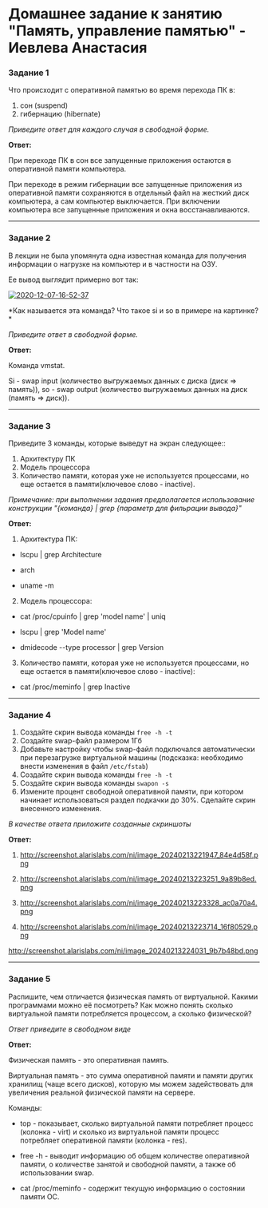 # Домашнее задание к занятию "Память, управление памятью" - Иевлева Анастасия

### Задание 1

Что происходит с оперативной памятью во время перехода ПК в:
1) сон (suspend)
2) гибернацию (hibernate)

*Приведите ответ для каждого случая в свободной форме.*

**Ответ:**

При переходе ПК в сон все запущенные приложения остаются в оперативной памяти компьютера.

При переходе в режим гибернации все запущенные приложения из оперативной памяти сохраняются в отдельный файл на жесткий диск компьютера, а сам компьютер выключается. При включении компьютера все запущенные приложения и окна восстанавливаются.

---

### Задание 2

В лекции не была упомянута одна известная команда для получения информации о нагрузке на компьютер и в частности  на ОЗУ.

Ее вывод выглядит примерно вот так:

<a href="https://imgbb.com/"><img src="https://i.ibb.co/7Q16Chb/2020-12-07-16-52-37.png" alt="2020-12-07-16-52-37" border="0"></a>

*Как называется эта команда? Что такое si и so  в примере на картинке? *

*Приведите ответ в свободной форме.*

**Ответ:**

Команда vmstat. 

Si - swap input (количество выгружаемых данных с диска (диск => память)), so - swap output (количество выгружаемых данных на диск (память => диск)).

---

### Задание 3

Приведите 3 команды, которые выведут на экран следующее::

1) Архитектуру ПК
2) Модель процессора
3) Количество памяти, которая уже не используется процессами, но еще остается в памяти(ключевое слово - inactive).

*Примечание: при выполнении задания предполагается использование конструкции "{команда} | grep {параметр для фильрации вывода}"*

**Ответ:**

1) Архитектура ПК:

- lscpu | grep Architecture

- arch

- uname -m

2) Модель процессора:

- cat /proc/cpuinfo | grep 'model name' | uniq

- lscpu | grep 'Model name'

- dmidecode --type processor | grep Version

3) Количество памяти, которая уже не используется процессами, но еще остается в памяти(ключевое слово - inactive):

- cat /proc/meminfo | grep Inactive

---

### Задание 4

1) Создайте скрин вывода команды `free -h -t`
2) Создайте swap-файл размером 1Гб
3) Добавьте настройку чтобы swap-файл подключался автоматически при перезагрузке виртуальной машины (подсказка: необходимо внести изменения в файл `/etc/fstab`)
4) Создайте скрин вывода команды `free -h -t`
5) Создайте скрин вывода команды `swapon -s`
6) Измените процент свободной оперативной памяти, при котором начинает использоваться раздел подкачки до 30%. Сделайте скрин внесенного изменения.


*В качестве ответа приложите созданные скриншоты*

**Ответ:**

1. http://screenshot.alarislabs.com/ni/image_20240213221947_84e4d58f.png

4. http://screenshot.alarislabs.com/ni/image_20240213223251_9a89b8ed.png

5. http://screenshot.alarislabs.com/ni/image_20240213223328_ac0a70a4.png

6. http://screenshot.alarislabs.com/ni/image_20240213223714_16f80529.png

http://screenshot.alarislabs.com/ni/image_20240213224031_9b7b48bd.png 

---

### Задание 5

Распишите, чем отличается физическая память от виртуальной. Какими программами можно её посмотреть? Как можно понять сколько виртуальной памяти потребляется процессом, а сколько физической?

*Ответ приведите в свободном виде*

**Ответ:**

Физическая память - это оперативная память. 

Виртуальная память - это сумма оперативной памяти и памяти других хранилищ (чаще всего дисков), которую мы можем задействовать для увеличения реальной физической памяти на сервере. 

Команды: 

- top - показывает, сколько виртуальной памяти потребляет процесс (колонка - virt) и сколько из виртуальной памяти процесс потребляет оперативной памяти (колонка - res).

- free -h - выводит информацию об общем количестве оперативной памяти, о количестве занятой и свободной памяти, а также об использовании swap.

- cat /proc/meminfo - содержит текущую информацию о состоянии памяти ОС.

